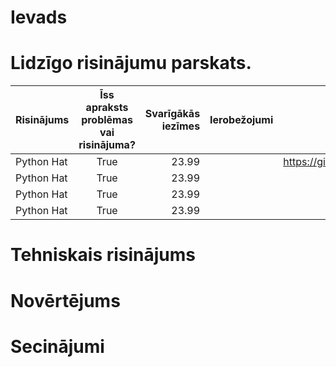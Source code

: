 # Ievads 
# Lidzīgo risinājumu parskats.
| Risinājums        | Īss apraksts problēmas vai risinājuma?| Svarīgākās iezīmes | Ierobežojumi | Saite uz projektu |
| :---------------- | :----------: | -----------------: |  ----------: |  ---------------: | 
| Python Hat        |   True       | 23.99              |              |https://github.com/nhays89/Surf|
| Python Hat        |   True       | 23.99              |              |                   |
| Python Hat        |   True       | 23.99              |              |                   |
| Python Hat        |   True       | 23.99              |              |                   |

# Tehniskais risinājums
# Novērtējums 
# Secinājumi
